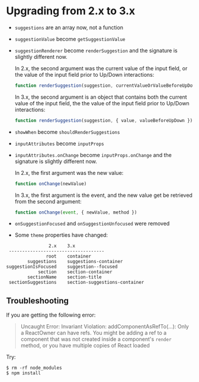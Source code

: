 # Upgrading from 2.x to 3.x

* `suggestions` are an array now, not a function
* `suggestionValue` become `getSuggestionValue`
* `suggestionRenderer` become `renderSuggestion` and the signature is slightly
  different now.

  In 2.x, the second argument was the current value of the input field, or the
  value of the input field prior to Up/Down interactions:

  ```js
  function renderSuggestion(suggestion, currentValueOrValueBeforeUpDown)
  ```

  In 3.x, the second argument is an object that contains both the current value
  of the input field, the the value of the input field prior to Up/Down interactions:

  ```js
  function renderSuggestion(suggestion, { value, valueBeforeUpDown })
  ```
* `showWhen` become `shouldRenderSuggestions`
* `inputAttributes` become `inputProps`
* `inputAttributes.onChange` become `inputProps.onChange` and the signature is
  slightly different now.

  In 2.x, the first argument was the new value:

  ```js
  function onChange(newValue)
  ```

  In 3.x, the first argument is the event, and the new value get be retrieved
  from the second argument:

  ```js
  function onChange(event, { newValue, method })
  ```
* `onSuggestionFocused` and `onSuggestionUnfocused` were removed
* Some `theme` properties have changed:

```
                2.x    3.x
 ------------------------------------
               root    container
        suggestions    suggestions-container
suggestionIsFocused    suggestion--focused
            section    section-container
        sectionName    section-title
 sectionSuggestions    section-suggestions-container
```

## Troubleshooting

If you are getting the following error:

> Uncaught Error: Invariant Violation: addComponentAsRefTo(...): Only a ReactOwner can have refs. You might be adding a ref to a component that was not created inside a component's `render` method, or you have multiple copies of React loaded

Try:

```
$ rm -rf node_modules
$ npm install
```
